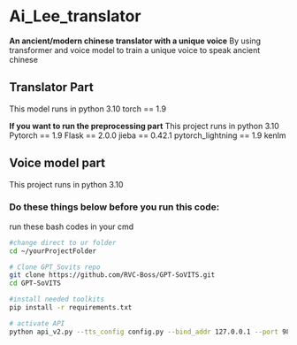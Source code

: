 # Ai_Lee_translator
**An ancient/modern chinese translator with a unique voice**
By using transformer and voice model to train a unique voice to speak ancient chinese

## Translator Part
 This model runs in 
 python 3.10
 torch == 1.9
 
 **If you want to run the preprocessing part**
 This project runs in 
 python 3.10
 Pytorch == 1.9
 Flask == 2.0.0
 jieba == 0.42.1
 pytorch_lightning == 1.9 
 kenlm
## Voice model part
 This project runs in 
 python 3.10
### Do these things below before you run this code:
run these bash codes in your cmd

```bash
#change direct to ur folder
cd ~/yourProjectFolder

# Clone GPT_Sovits repo
git clone https://github.com/RVC-Boss/GPT-SoVITS.git
cd GPT-SoVITS

#install needed toolkits
pip install -r requirements.txt

# activate API
python api_v2.py --tts_config config.py --bind_addr 127.0.0.1 --port 9880
```

